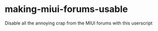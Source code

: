 # making-miui-forums-usable
Disable all the annoying crap from the MIUI forums with this userscript
